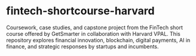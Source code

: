 # fintech-shortcourse-harvard
Coursework, case studies, and capstone project from the FinTech short course offered by GetSmarter in collaboration with Harvard VPAL. This repository explores financial innovation, blockchain, digital payments, AI in finance, and strategic responses by startups and incumbents.
